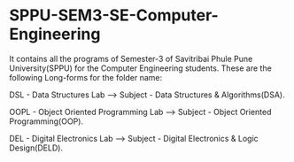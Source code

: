 # SPPU-SEM3-SE-Computer-Engineering
It contains all the programs of Semester-3 of Savitribai Phule Pune University(SPPU) for the Computer Engineering students. 
These are the following Long-forms for the folder name: 

DSL - Data Structures Lab --> Subject - Data Structures & Algorithms(DSA).

OOPL - Object Oriented Programming Lab --> Subject - Object Oriented Programming(OOP).

DEL - Digital Electronics Lab --> Subject - Digital Electronics & Logic Design(DELD).
